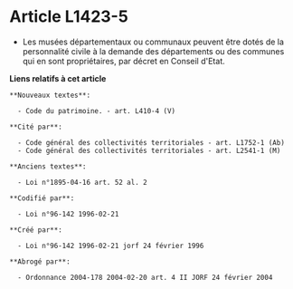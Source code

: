# Article L1423-5

- Les musées départementaux ou communaux peuvent être dotés de la personnalité civile à la demande des départements ou des
communes qui en sont propriétaires, par décret en Conseil d'Etat.

**Liens relatifs à cet article**

	**Nouveaux textes**:

	  - Code du patrimoine. - art. L410-4 (V)

	**Cité par**:

	  - Code général des collectivités territoriales - art. L1752-1 (Ab)
	  - Code général des collectivités territoriales - art. L2541-1 (M)

	**Anciens textes**:

	  - Loi n°1895-04-16 art. 52 al. 2

	**Codifié par**:

	  - Loi n°96-142 1996-02-21

	**Créé par**:

	  - Loi n°96-142 1996-02-21 jorf 24 février 1996

	**Abrogé par**:

	  - Ordonnance 2004-178 2004-02-20 art. 4 II JORF 24 février 2004
